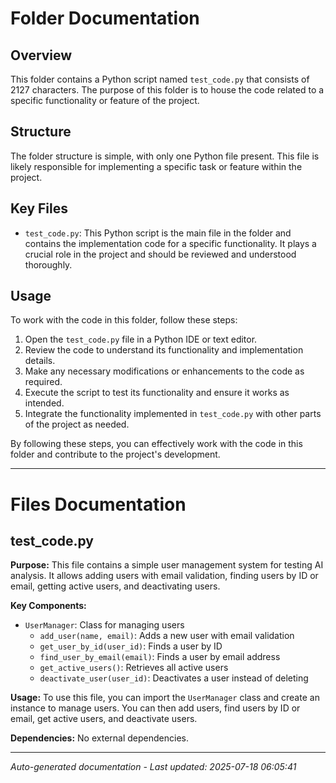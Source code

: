 # Folder Documentation

## Overview
This folder contains a Python script named `test_code.py` that consists of 2127 characters. The purpose of this folder is to house the code related to a specific functionality or feature of the project.

## Structure
The folder structure is simple, with only one Python file present. This file is likely responsible for implementing a specific task or feature within the project.

## Key Files
- `test_code.py`: This Python script is the main file in the folder and contains the implementation code for a specific functionality. It plays a crucial role in the project and should be reviewed and understood thoroughly.

## Usage
To work with the code in this folder, follow these steps:
1. Open the `test_code.py` file in a Python IDE or text editor.
2. Review the code to understand its functionality and implementation details.
3. Make any necessary modifications or enhancements to the code as required.
4. Execute the script to test its functionality and ensure it works as intended.
5. Integrate the functionality implemented in `test_code.py` with other parts of the project as needed.

By following these steps, you can effectively work with the code in this folder and contribute to the project's development.

---

# Files Documentation

## test_code.py

**Purpose:** This file contains a simple user management system for testing AI analysis. It allows adding users with email validation, finding users by ID or email, getting active users, and deactivating users.

**Key Components:**
- `UserManager`: Class for managing users
  - `add_user(name, email)`: Adds a new user with email validation
  - `get_user_by_id(user_id)`: Finds a user by ID
  - `find_user_by_email(email)`: Finds a user by email address
  - `get_active_users()`: Retrieves all active users
  - `deactivate_user(user_id)`: Deactivates a user instead of deleting

**Usage:** To use this file, you can import the `UserManager` class and create an instance to manage users. You can then add users, find users by ID or email, get active users, and deactivate users.

**Dependencies:** No external dependencies.

---
*Auto-generated documentation - Last updated: 2025-07-18 06:05:41*
